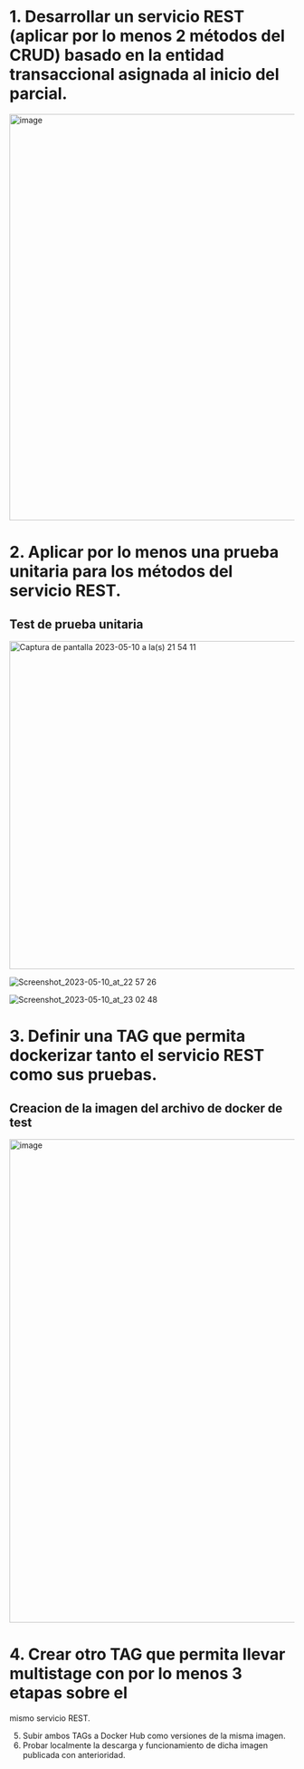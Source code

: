 # 1. Desarrollar un servicio REST (aplicar por lo menos 2 métodos del CRUD) basado en la entidad transaccional asignada al inicio del parcial.
<img width="717" alt="image" src="https://github.com/carlosmoyav/9A_integracion_sistemas/assets/56742341/9e0e13c2-cb2e-4bde-93da-c93903291301">

# 2. Aplicar por lo menos una prueba unitaria para los métodos del servicio REST.
## Test de prueba unitaria
<img width="579" alt="Captura de pantalla 2023-05-10 a la(s) 21 54 11" src="https://github.com/carlosmoyav/9A_integracion_sistemas/assets/56742341/d3ee306d-1eee-4b62-8d61-f68d82b17b0b">

![Screenshot_2023-05-10_at_22 57 26](https://github.com/carlosmoyav/9A_integracion_sistemas/assets/56742341/0ba297c5-0a01-415a-8fba-78455a96f8d8)

![Screenshot_2023-05-10_at_23 02 48](https://github.com/carlosmoyav/9A_integracion_sistemas/assets/56742341/e2fad90b-467a-42de-823b-d7e0a4a8d3f1)


# 3. Definir una TAG que permita dockerizar tanto el servicio REST como sus pruebas.
## Creacion de la imagen del archivo de docker de test
<img width="853" alt="image" src="https://github.com/carlosmoyav/9A_integracion_sistemas/assets/56742341/578745f3-7831-4cf1-aba9-489a1d983fe7">



# 4. Crear otro TAG que permita llevar multistage con por lo menos 3 etapas sobre el
mismo servicio REST.






5. Subir ambos TAGs a Docker Hub como versiones de la misma imagen.
6. Probar localmente la descarga y funcionamiento de dicha imagen publicada con
anterioridad.
